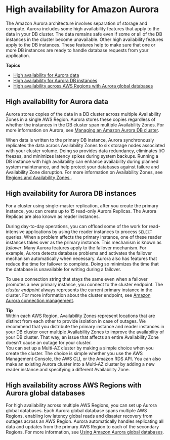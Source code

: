 # High availability for Amazon Aurora<a name="Concepts.AuroraHighAvailability"></a>

 The Amazon Aurora architecture involves separation of storage and compute\. Aurora includes some high availability features that apply to the data in your DB cluster\. The data remains safe even if some or all of the DB instances in the cluster become unavailable\. Other high availability features apply to the DB instances\. These features help to make sure that one or more DB instances are ready to handle database requests from your application\. 

**Topics**
+ [High availability for Aurora data](#Concepts.AuroraHighAvailability.Data)
+ [High availability for Aurora DB instances](#Concepts.AuroraHighAvailability.Instances)
+ [High availability across AWS Regions with Aurora global databases](#Concepts.AuroraHighAvailability.GlobalDB)

## High availability for Aurora data<a name="Concepts.AuroraHighAvailability.Data"></a>

Aurora stores copies of the data in a DB cluster across multiple Availability Zones in a single AWS Region\. Aurora stores these copies regardless of whether the instances in the DB cluster span multiple Availability Zones\. For more information on Aurora, see [Managing an Amazon Aurora DB cluster](CHAP_Aurora.md)\. 

When data is written to the primary DB instance, Aurora synchronously replicates the data across Availability Zones to six storage nodes associated with your cluster volume\. Doing so provides data redundancy, eliminates I/O freezes, and minimizes latency spikes during system backups\. Running a DB instance with high availability can enhance availability during planned system maintenance, and help protect your databases against failure and Availability Zone disruption\. For more information on Availability Zones, see [ Regions and Availability Zones ](Concepts.RegionsAndAvailabilityZones.md)\.

## High availability for Aurora DB instances<a name="Concepts.AuroraHighAvailability.Instances"></a>

For a cluster using single\-master replication, after you create the primary instance, you can create up to 15 read\-only Aurora Replicas\. The Aurora Replicas are also known as reader instances\. 

 During day\-to\-day operations, you can offload some of the work for read\-intensive applications by using the reader instances to process `SELECT` queries\. When a problem affects the primary instance, one of these reader instances takes over as the primary instance\. This mechanism is known as *failover*\. Many Aurora features apply to the failover mechanism\. For example, Aurora detects database problems and activates the failover mechanism automatically when necessary\. Aurora also has features that reduce the time for failover to complete\. Doing so minimizes the time that the database is unavailable for writing during a failover\. 

 To use a connection string that stays the same even when a failover promotes a new primary instance, you connect to the cluster endpoint\. The *cluster endpoint* always represents the current primary instance in the cluster\. For more information about the cluster endpoint, see [Amazon Aurora connection management](Aurora.Overview.Endpoints.md)\.  

**Tip**  
Within each AWS Region, Availability Zones represent locations that are distinct from each other to provide isolation in case of outages\. We recommend that you distribute the primary instance and reader instances in your DB cluster over multiple Availability Zones to improve the availability of your DB cluster\. That way, an issue that affects an entire Availability Zone doesn't cause an outage for your cluster\.   
You can set up a Multi\-AZ cluster by making a simple choice when you create the cluster\. The choice is simple whether you use the AWS Management Console, the AWS CLI, or the Amazon RDS API\. You can also make an existing Aurora cluster into a Multi\-AZ cluster by adding a new reader instance and specifying a different Availability Zone\. 

## High availability across AWS Regions with Aurora global databases<a name="Concepts.AuroraHighAvailability.GlobalDB"></a>

 For high availability across multiple AWS Regions, you can set up Aurora global databases\. Each Aurora global database spans multiple AWS Regions, enabling low latency global reads and disaster recovery from outages across an AWS Region\. Aurora automatically handles replicating all data and updates from the primary AWS Region to each of the secondary Regions\. For more information, see [Using Amazon Aurora global databases](aurora-global-database.md)\. 